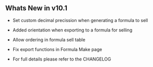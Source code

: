 Whats New in v10.1
--------------------------
- Set custom decimal precission when generating a formula to sell
- Added orientation when exporting to a formula for selling
- Allow ordering in formula sell table
- Fix export functions in Formula Make page

- For full details please refer to the CHANGELOG
